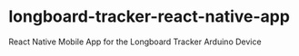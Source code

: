 # longboard-tracker-react-native-app
React Native Mobile App for the Longboard Tracker Arduino Device
